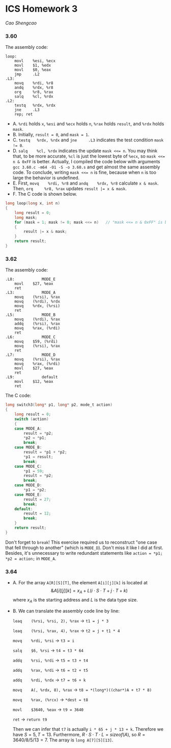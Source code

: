 # ICS Homework 3

*Cao Shengcao*

### 3.60

The assembly code:

```assembly
loop:
    movl    %esi, %ecx
    movl    $1, %edx
    movl    $0, %eax
    jmp     .L2
.L3:
    movq    %rdi, %r8
    andq    %rdx, %r8
    orq     %r8, %rax
    salq    %cl, %rdx
.L2:
    testq   %rdx, %rdx
    jne     .L3
    rep; ret
```

- A. `%rdi` holds `x`, `%esi` and `%ecx` holds `n`, `%rax` holds `result`, and `%rdx` holds `mask`.
- B. Initially, `result = 0`, and `mask = 1`.
- C. `testq   %rdx, %rdx` and `jne     .L3` indicates the test condition `mask != 0`.
- D. `salq    %cl, %rdx` indicates the update `mask <<= n`. You may think that, to be more accurate, `%cl` is just the lowest byte of `%ecx`, so `mask <<= n & 0xFF` is better. Actually, I compiled the code below with arguments `gcc 3.60.c -m64 -O1 -S -o 3.60.s` and get almost the same assembly code. To conclude, writing `mask <<= n` is fine, because when `n` is too large the behavior is undefined.
- E. First, `movq    %rdi, %r8` and `andq    %rdx, %r8` calculate `x & mask`. Then, `orq     %r8, %rax` updates `result |= x & mask`.
- F. The C code is shown below.

```c
long loop(long x, int n)
{
    long result = 0;
    long mask;
    for (mask = 1; mask != 0; mask <<= n)   // "mask <<= n & 0xFF" is better
    {
        result |= x & mask;
    }
    return result;
}
```

### 3.62

The assembly code:

```assembly
.L8:            MODE_E
    movl    $27, %eax
    ret
.L3:            MODE_A
    movq    (%rsi), %rax
    movq    (%rdi), %rdx
    movq    %rdx, (%rsi)
    ret
.L5:            MODE_B
    movq    (%rdi), %rax
    addq    (%rsi), %rax
    movq    %rax, (%rdi)
    ret
.L6:            MODE_C
    movq    $59, (%rdi)
    movq    (%rsi), %rax
    ret
.L7:            MODE_D
    movq    (%rsi), %rax
    movq    %rax, (%rdi)
    movl    $27, %eax
    ret
.L9:            default
    movl    $12, %eax
    ret
```

The C code:

```c
long switch3(long* p1, long* p2, mode_t action)
{
    long result = 0;
    switch (action)
    {
    case MODE_A:
        result = *p2;
        *p2 = *p1;
        break;
    case MODE_B:
        result = *p1 + *p2;
        *p1 = result;
        break;
    case MODE_C:
        *p1 = 59;
        result = *p2;
        break;
    case MODE_D:
        *p1 = *p2;
    case MODE_E:
        result = 27;
        break;
    default:
        result = 12;
        break;
    }
    return result;
}
```

Don't forget to `break`! This exercise required us to reconstruct "one case that fell through to another" (which is `MODE_D`). Don't miss it like I did at first. Besides, it's unnecessary to write redundant statements like `action = *p1; *p2 = action;` in `MODE_A`.

### 3.64

- A. For the array `A[R][S][T]`, the element `A[i][j][k]` is located at
  $$
  \&A[i][j][k]=x_A+L(i\cdot S\cdot T+j\cdot T+k)
  $$
  where $x_A$ is the starting address and $L$ is the data type size.

- B. We can translate the assembly code line by line:

  `leaq    (%rsi, %rsi, 2), %rax` $\to$ `t1 = j * 3`

  `leaq    (%rsi, %rax, 4), %rax` $\to$ `t2 = j + t1 * 4 `

  `movq    %rdi, %rsi` $\to$ `t3 = i`

  `salq    $6, %rsi` $\to$ `t4 = t3 * 64`

  `addq    %rsi, %rdi` $\to$ `t5 = t3 + t4`

  `addq    %rax, %rdi` $\to$ `t6 = t2 + t5`

  `addq    %rdi, %rdx` $\to$ `t7 = t6 + k`

  `movq    A(, %rdx, 8), %rax` $\to$ `t8 = *(long*)((char*)A + t7 * 8)`

  `movq    %rax, (%rcx)` $\to$ `*dest = t8`

  `movl    $3640, %eax` $\to$ `t9 = 3640`

  `ret` $\to$ `return t9`

  Then we can infer that `t7` is actually `i * 65 + j * 13 + k`. Therefore we have $S=5,T=13$. Furthermore, $R\cdot S\cdot T\cdot L=sizeof(A)$, so $R=3640/8/5/13=7$. The array is `long A[7][5][13]`.


